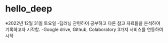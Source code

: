 # hello_deep
※2022년 12월 31일 토요일
-딥러닝 관련하여 공부하고 다른 참고 자료들을 분석하여 기록하고자 시작함.
-Google drive, Github, Colaboratory 
 3가지 서비스를 연동하여 시작
